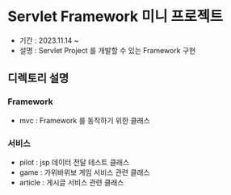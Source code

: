 # Servlet Framework 미니 프로젝트

- 기간 : 2023.11.14 ~ 
- 설명 : Servlet Project 를 개발할 수 있는 Framework 구현

## 디렉토리 설명

### Framework

- mvc : Framework 를 동작하기 위한 클래스

### 서비스

- pilot : jsp 데이터 전달 테스트 클래스
- game : 가위바위보 게임 서비스 관련 클래스
- article : 게시글 서비스 관련 클래스
